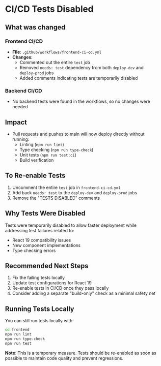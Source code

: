 # CI/CD Tests Disabled

## What was changed

### Frontend CI/CD
- **File**: `.github/workflows/frontend-ci-cd.yml`
- **Changes**: 
  - Commented out the entire `test` job
  - Removed `needs: test` dependency from both `deploy-dev` and `deploy-prod` jobs
  - Added comments indicating tests are temporarily disabled

### Backend CI/CD
- No backend tests were found in the workflows, so no changes were needed

## Impact
- Pull requests and pushes to main will now deploy directly without running:
  - Linting (`npm run lint`)
  - Type checking (`npm run type-check`)
  - Unit tests (`npm run test:ci`)
  - Build verification

## To Re-enable Tests
1. Uncomment the entire `test` job in `frontend-ci-cd.yml`
2. Add back `needs: test` to the `deploy-dev` and `deploy-prod` jobs
3. Remove the "TESTS DISABLED" comments

## Why Tests Were Disabled
Tests were temporarily disabled to allow faster deployment while addressing test failures related to:
- React 19 compatibility issues
- New component implementations
- Type checking errors

## Recommended Next Steps
1. Fix the failing tests locally
2. Update test configurations for React 19
3. Re-enable tests in CI/CD once they pass locally
4. Consider adding a separate "build-only" check as a minimal safety net

## Running Tests Locally
You can still run tests locally with:
```bash
cd frontend
npm run lint
npm run type-check
npm run test
```

**Note**: This is a temporary measure. Tests should be re-enabled as soon as possible to maintain code quality and prevent regressions.